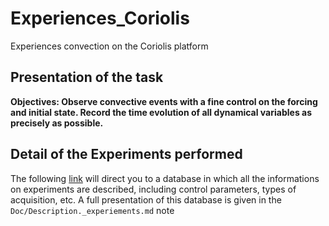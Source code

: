 # Experiences_Coriolis
Experiences convection on the Coriolis platform 

## Presentation of the task 
**Objectives: Observe convective events with a fine control on the forcing and initial state. Record the time evolution of all dynamical variables as precisely as possible.**






## Detail of the Experiments performed 

The following [link](https://mirror-mustard-600.notion.site/af450998205d4596a9c1e90e7781de3e?v=4a520f079561431db26593f76c7b3f04&pvs=4) will direct you to a database in which all the informations on experiments are described, including control parameters, types of acquisition, etc. 
A full presentation of this database is given in the `Doc/Description._experiements.md` note
